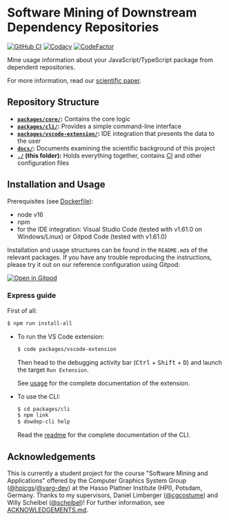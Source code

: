 # Software Mining of Downstream Dependency Repositories

[![GitHub CI](https://img.shields.io/github/checks-status/LinqLover/downstream-repository-mining/master)](https://github.com/LinqLover/downstream-repository-mining/actions/workflows/test.yml)
[![Codacy](https://app.codacy.com/project/badge/Grade/e4c01a65b11c4098b206122915bbaedb)](https://www.codacy.com/gh/LinqLover/downstream-repository-mining/dashboard?utm_source=github.com&amp;utm_medium=referral&amp;utm_content=LinqLover/downstream-repository-mining&amp;utm_campaign=Badge_Grade)
[![CodeFactor](https://www.codefactor.io/repository/github/linqlover/downstream-repository-mining/badge)](https://www.codefactor.io/repository/github/linqlover/downstream-repository-mining)

Mine usage information about your JavaScript/TypeScript package from dependent repositories.

For more information, read our [scientific paper](./docs/paper).

## Repository Structure

- **[`packages/core/`](./packages/core):** Contains the core logic
- **[`packages/cli/`](./packages/cli):** Provides a simple command-line interface
- **[`packages/vscode-extension/`](./packages/vscode-extension):** IDE integration that presents the data to the user
- **[`docs/`](./docs):** Documents examining the scientific background of this project
- **[`./`](./) (this folder):** Holds everything together, contains [CI](./github) and other configuration files

## Installation and Usage

Prerequisites (see [Dockerfile](./.gitpod.Dockerfile)):

- node v16
- npm
- for the IDE integration: Visual Studio Code (tested with v1.61.0 on Windows/Linux) or Gitpod Code (tested with v1.61.0)

Installation and usage structures can be found in the `README.md`s of the relevant packages.
If you have any trouble reproducing the instructions, please try it out on our reference configuration using Gitpod:

[![Open in Gitpod](https://gitpod.io/button/open-in-gitpod.svg)](https://gitpod.io/#https://github.com/LinqLover/downstream-repository-mining)

### Express guide

First of all:

```bash
$ npm run install-all
```

- To run the VS Code extension:

  ```bash
  $ code packages/vscode-extension
  ```

  Then head to the debugging activity bar (<kbd>Ctrl</kbd> + <kbd>Shift</kbd> + <kbd>D</kbd>) and launch the target `Run Extension`.

  See [usage](./packages/vscode-extension/README.md#usage) for the complete documentation of the extension.

- To use the CLI:

  ```bash
  $ cd packages/cli
  $ npm link
  $ dowdep-cli help
  ```

  Read the [readme](./packages/cli/README.md) for the complete documentation of the CLI.

## Acknowledgements

This is currently a student project for the course "Software Mining and Applications" offered by the Computer Graphics System Group ([@hpicgs](https://github.com/hpicgs)/[@varg-dev](https://github.com/varg-dev)) at the Hasso Plattner Institute (HPI), Potsdam, Germany.
Thanks to my supervisors, Daniel Limberger ([@cgcostume](https://github.com/cgcostume)) and Willy Scheibel ([@scheibel](https://github.com/scheibel))!
For further information, see [ACKNOWLEDGEMENTS.md](./ACKNOWLEDGEMENTS.md).
